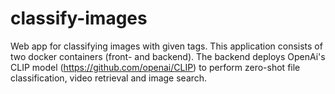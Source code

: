 # classify-images
Web app for classifying images with given tags.
This application consists of two docker containers (front- and backend).
The backend deploys OpenAi's CLIP model (https://github.com/openai/CLIP) to perform zero-shot file classification, video retrieval and image search.